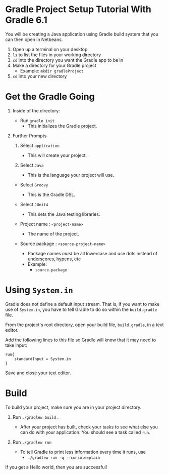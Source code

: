 # Gradle Project Setup Tutorial With Gradle 6.1

You will be creating a Java application using Gradle build system that you can then open in Netbeans.


1. Open up a terminal on your desktop
1. `ls` to list the files in your working directory
1. `cd` into the directory you want the Gradle app to be in
1. Make a directory for your Gradle project
    - Example: `mkdir gradleProject` 
1. `cd` into your new directory

# Get the Gradle Going
1. Inside of the directory: 
    - Run `gradle init` 
        - This initializes the Gradle project.

1.  Further Prompts
    1. Select `application`
        - This will create your project.

    1. Select `Java`
        - This is the language your project will use.

    - Select `Groovy`
        - This is the Gradle DSL.

    - Select `JUnit4`
        - This sets the Java testing libraries.

    - Project name : `<project-name>`
        - The name of the project.
    -  Source package : `<source-project-name>`
        - Package names *must* be all lowercase and use dots instead of underscores, hypens, etc
         - Example:
            - `source.package`


# Using `System.in`
Gradle does not define a default input stream. That is, if you want to make use of `System.in`, you have to tell Gradle to do so within the `build.gradle` file.

From the project's root directory, open your build file, `build.gradle`, in a text editor. 

Add the following lines to this file so Gradle will know that it may need to take input:

```
run{
    standardInput = System.in
}
```
Save and close your text editor.
# Build
To build your project,
make sure you are in your project directory. 

1. Run `./gradlew build` .
    - After your project has built, check your tasks to see what else you can do with your application.
You should see a task called `run`.

1. Run `./gradlew run`
    - To tell Gradle to print less information every time it runs, use
      - `./gradlew run -q --console=plain`

If you get a Hello world, then you are successful!








